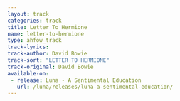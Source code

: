 ```yaml
---
layout: track
categories: track
title: Letter To Hermione
name: letter-to-hermione
type: ahfow_track
track-lyrics: 
track-author: David Bowie
track-sort: "LETTER TO HERMIONE"
track-original: David Bowie
available-on:
 - release: Luna - A Sentimental Education
   url: /luna/releases/luna-a-sentimental-education/
---
```

